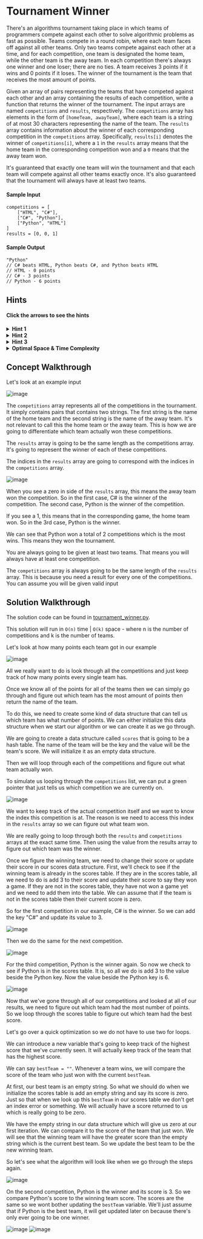 # Tournament Winner

There's an algorithms tournament taking place in which teams of programmers compete against each other to solve algorithmic problems as fast as possible. Teams compete in a round robin, where each team faces off against all other teams. Only two teams compete against each other at a time, and for each competition, one team is designated the home team, while the other team is the away team. In each competition there's always one winner and one loser; there are no ties. A team receives 3 points if it wins and 0 points if it loses. The winner of the tournament is the team that receives the most amount of points.

Given an array of pairs representing the teams that have competed against each other and an array containing the results of each competition, write a function that returns the winner of the tournament. The input arrays are named `competitions` and `results`, respectively. The `competitions` array has elements in the form of `[homeTeam, awayTeam]`, where each team is a string of at most 30 characters representing the name of the team. The `results` array contains information about the winner of each corresponding competition in the `competitions` array. Specifically, `results[i]` denotes the winner of `competitions[i]`, where a `1` in the `results` array means that the home team in the corresponding competition won and a `0` means that the away team won.

It's guaranteed that exactly one team will win the tournament and that each team will compete against all other teams exactly once. It's also guaranteed that the tournament will always have at least two teams.

#### Sample Input

```
competitions = [
    ["HTML", "C#"],
    ["C#", "Python"],
    ["Python", "HTML"]
]
results = [0, 0, 1]
```

#### Sample Output

```
"Python"
// C# beats HTML, Python beats C#, and Python beats HTML
// HTML - 0 points
// C# - 3 points
// Python - 6 points
```

## Hints

#### Click the arrows to see the hints

<details>
  <summary><b>Hint 1</b></summary>
Don't overcomplicate this problem. How would you solve it by hand? Consider that approach, and try to translate it into code.
</details>

<details>
  <summary><b>Hint 2</b></summary>
Use a hash table to store the total points collected by each team, with the team names as keys in the hash table. Once you know how many points each team has, how can you determine which one is the winner?
</details>

<details>
  <summary><b>Hint 3</b></summary>
Loop through all of the competitions, and update the hash table at every iteration. For each competition, consider the name of the winning team; if the name already exists in the hash table, update that entry by adding 3 points to it. If the team name doesn't exist in the hash table, add a new entry in the hash table with the key as the team name and the value as 3 (since the team won its first competition). While looping through all of the competitions, keep track of the team with the highest score, and at the end of the algorithm, return the team with the highest score.
</details>

<details>
  <summary><b>Optimal Space & Time Complexity</b></summary>
O(n) time | O(k) space - where n is the number of competitions and k is the number of teams
</details>

## Concept Walkthrough

Let's look at an example input

![image](https://github.com/KellzCodes/python_interview/assets/19383145/e1bf1cd3-127d-4bfa-bf7a-5d93d2c6bf75)

The `competitions` array represents all of the competitions in the tournament. It simply contains pairs that contains two strings. The first string is the name of the home team and the second string is the name of the away team. It's not relevant to call this the home team or the away team. This is how we are going to differentiate which team actually won these competitions. 

The `results` array is going to be the same length as the competitions array. It's going to represent the winner of each of these competitions. 

The indices in the `results` array are going to correspond with the indices in the `competitions` array. 

![image](https://github.com/KellzCodes/python_interview/assets/19383145/ab8e39c8-6daa-4ec0-bca6-0765ad48e01f)

When you see a zero in side of the `results` array, this means the away team won the competition. So in the first case, C# is the winner of the competition. The second case, Python is the winner of the competition.

If you see a 1, this means that in the corresponding game, the home team won. So in the 3rd case, Python is the winner. 

We can see that Python won a total of 2 competitions which is the most wins. This means they won the tournament.

You are always going to be given at least two teams. That means you will always have at least one competition. 

The `competitions` array is always going to be the same length of the `results` array. This is because you need a result for every one of the competitions. You can assume you will be given valid input

## Solution Walkthrough

The solution code can be found in [tournament_winner.py](https://github.com/KellzCodes/python_interview/blob/main/Data-Structures-and-Algorithms/Arrays/Easy-Array-Algorithms/Tournament-Winner/tournament_winner.py).

This solution will run in `O(n)` time | `O(k)` space - where n is the number of competitions and k is the number of teams. 

Let's look at how many points each team got in our example

![image](https://github.com/KellzCodes/python_interview/assets/19383145/92d9f28c-c6f5-4644-ad07-94430b3466c3)

All we really want to do is look through all the competitions and just keep track of how many points every single team has. 

Once we know all of the points for all of the teams then we can simply go through and figure out which team has the most amount of points then return the name of the team.

To do this, we need to create some kind of data structure that can tell us which team has what number of points. We can either initialize this data structure when we start our algorithm or we can create it as we go through.

We are going to create a data structure called `scores` that is going to be a hash table. The name of the team will be the key and the value will be the team's score. We will initialize it as an empty data structure.

Then we will loop through each of the competitions and figure out what team actually won.

To simulate us looping through the `competitions` list, we can put a green pointer that just tells us which competition we are currently on.

![image](https://github.com/KellzCodes/python_interview/assets/19383145/e4f4a8ca-24a0-4266-a6da-6ec89e1ddc26)

We want to keep track of the actual competition itself and we want to know the index this competition is at. The reason is we need to access this index in the `results` array so we can figure out what team won. 

We are really going to loop through both the `results` and `competitions` arrays at the exact same time. Then using the value from the results array to figure out which team was the winner. 

Once we figure the winning team, we need to change their score or update their score in our scores data structure. First, we'll check to see if the winning team is already in the scores table. If they are in the scores table, all we need to do is add 3 to their score and update their score to say they won a game. If they are not in the scores table, they have not won a game yet and we need to add them into the table. We can assume that if the team is not in the scores table then their current score is zero. 

So for the first competition in our example, C# is the winner. So we can add the key "C#" and update its value to 3.

![image](https://github.com/KellzCodes/python_interview/assets/19383145/07e1bee2-5812-46e3-9f2e-3c9f8999cf71)

Then we do the same for the next competition. 

![image](https://github.com/KellzCodes/python_interview/assets/19383145/c0924267-17a4-486e-af16-61ea9a120b55)

For the third competition, Python is the winner again. So now we check to see if Python is in the scores table. It is, so all we do is add 3 to the value beside the Python key. Now the value beside the Python key is 6. 

![image](https://github.com/KellzCodes/python_interview/assets/19383145/7d14f186-0285-4928-b8d8-3aa4e806221c)

Now that we've gone through all of our competitions and looked at all of our results, we need to figure out which team had the most number of points. So we loop through the scores table to figure out which team had the best score. 

Let's go over a quick optimization so we do not have to use two for loops. 

We can introduce a new variable that's going to keep track of the highest score that we've currently seen. It will actually keep track of the team that has the highest score. 

We can say `bestTeam = ""`. Whenever a team wins, we will compare the score of the team who just won with the current `bestTeam`. 

At first, our best team is an empty string. So what we should do when we initialize the scores table is add an empty string and say its score is zero. Just so that when we look up this `bestTeam` in our scores table we don't get an index error or something. We will actually have a score returned to us which is really going to be zero.

We have the empty string in our data structure which will give us zero at our first iteration. We can compare it to the score of the team that just won. We will see that the winning team will have the greater score than the empty string which is the current best team. So we update the best team to be the new winning team.  

So let's see what the algorithm will look like when we go through the steps again. 

![image](https://github.com/KellzCodes/python_interview/assets/19383145/13fae18f-3b9b-4e3e-ab61-c8c0a01698d3)

On the second competition, Python is the winner and its score is 3. So we compare Python's score to the winning team score. The scores are the same so we wont bother updating the `bestTeam` variable. We'll just assume that if Python is the best team, it will get updated later on because there's only ever going to be one winner. 

![image](https://github.com/KellzCodes/python_interview/assets/19383145/c87d5033-6522-474e-b21e-6811eb9fd0c5)
![image](https://github.com/KellzCodes/python_interview/assets/19383145/be45a462-4765-4306-ac5f-bc15c53941c7)
